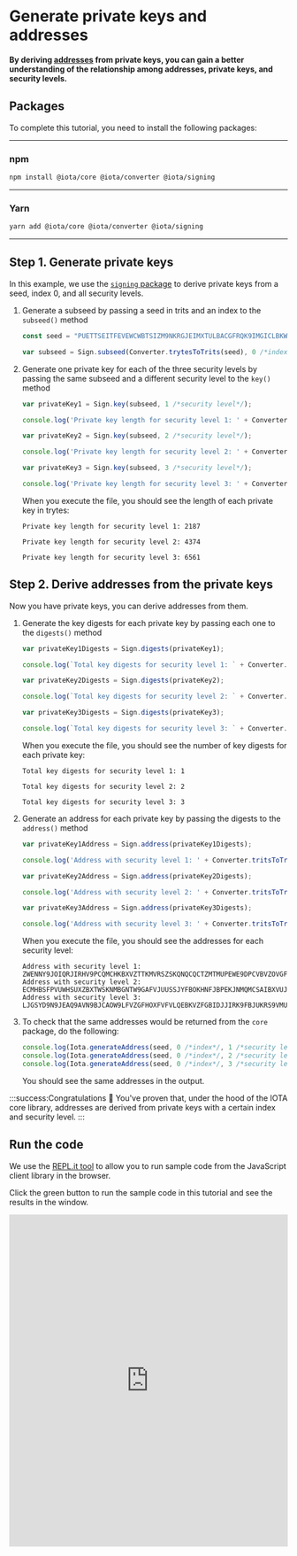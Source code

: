 # Generate private keys and addresses

**By deriving [addresses](root://getting-started/0.1/clients/addresses.md) from private keys, you can gain a better understanding of the relationship among addresses, private keys, and security levels.**

## Packages

To complete this tutorial, you need to install the following packages:

--------------------
### npm
```bash
npm install @iota/core @iota/converter @iota/signing
```
---
### Yarn
```bash
yarn add @iota/core @iota/converter @iota/signing
```
--------------------

## Step 1. Generate private keys

In this example, we use the [`signing` package](https://github.com/iotaledger/iota.js/tree/next/packages/signing) to derive private keys from a seed, index 0, and all security levels.

1. Generate a subseed by passing a seed in trits and an index to the `subseed()` method

    ```js
    const seed = "PUETTSEITFEVEWCWBTSIZM9NKRGJEIMXTULBACGFRQK9IMGICLBKW9TTEVSDQMGWKBXPVCBMMCXWMNPDX";

    var subseed = Sign.subseed(Converter.trytesToTrits(seed), 0 /*index*/);
    ```

2. Generate one private key for each of the three security levels by passing the same subseed and a different security level to the `key()` method

    ```js
    var privateKey1 = Sign.key(subseed, 1 /*security level*/);

    console.log('Private key length for security level 1: ' + Converter.tritsToTrytes(privateKey1).length);

    var privateKey2 = Sign.key(subseed, 2 /*security level*/);

    console.log('Private key length for security level 2: ' + Converter.tritsToTrytes(privateKey2).length);

    var privateKey3 = Sign.key(subseed, 3 /*security level*/);

    console.log('Private key length for security level 3: ' + Converter.tritsToTrytes(privateKey3).length);
    ```

    When you execute the file, you should see the length of each private key in trytes:

    ```console
    Private key length for security level 1: 2187

    Private key length for security level 2: 4374

    Private key length for security level 3: 6561
    ```

## Step 2. Derive addresses from the private keys

Now you have private keys, you can derive addresses from them.

1. Generate the key digests for each private key by passing each one to the `digests()` method

    ```js
    var privateKey1Digests = Sign.digests(privateKey1);

    console.log(`Total key digests for security level 1: ` + Converter.tritsToTrytes(privateKey1Digests).length/81);

    var privateKey2Digests = Sign.digests(privateKey2);

    console.log(`Total key digests for security level 2: ` + Converter.tritsToTrytes(privateKey2Digests).length/81);

    var privateKey3Digests = Sign.digests(privateKey3);

    console.log(`Total key digests for security level 3: ` + Converter.tritsToTrytes(privateKey3Digests).length/81);
    ```

    When you execute the file, you should see the number of key digests for each private key:

    ```console
    Total key digests for security level 1: 1

    Total key digests for security level 2: 2

    Total key digests for security level 3: 3
    ```

2. Generate an address for each private key by passing the digests to the `address()` method

    ```js
    var privateKey1Address = Sign.address(privateKey1Digests);

    console.log('Address with security level 1: ' + Converter.tritsToTrytes(privateKey1Address));

    var privateKey2Address = Sign.address(privateKey2Digests);

    console.log('Address with security level 2: ' + Converter.tritsToTrytes(privateKey2Address));

    var privateKey3Address = Sign.address(privateKey3Digests);

    console.log('Address with security level 3: ' + Converter.tritsToTrytes(privateKey3Address));
    ```

    When you execute the file, you should see the addresses for each security level:

    ```console
    Address with security level 1: ZWENNY9JOIQRJIRHV9PCQMCHKBXVZTTKMVRSZSKQNQCQCTZMTMUPEWE9DPCVBVZOVGFFI9JYLTIFXGJAX
    Address with security level 2: ECMHBSFPVUWHSUXZBXTWSKNMBGNTW9GAFVJUUSSJYFBOKHNFJBPEKJNMQMCSAIBXVUJNQKUBFUXPEIY9B
    Address with security level 3: LJGSYD9N9JEAQ9AVN9BJCAOW9LFVZGFHOXFVFVLQEBKVZFGBIDJJIRK9FBJUKRS9VMUXTCXBRIOOEMQJ9
    ```

3. To check that the same addresses would be returned from the `core` package, do the following:

    ```js
    console.log(Iota.generateAddress(seed, 0 /*index*/, 1 /*security level*/));
    console.log(Iota.generateAddress(seed, 0 /*index*/, 2 /*security level*/));
    console.log(Iota.generateAddress(seed, 0 /*index*/, 3 /*security level*/));
    ```

    You should see the same addresses in the output.
    
:::success:Congratulations :tada:
You've proven that, under the hood of the IOTA core library, addresses are derived from private keys with a certain index and security level.
:::

## Run the code

We use the [REPL.it tool](https://repl.it) to allow you to run sample code from the JavaScript client library in the browser.

Click the green button to run the sample code in this tutorial and see the results in the window.

<iframe height="600px" width="100%" src="https://repl.it/@jake91/Derive-addresses-from-private-keys?lite=true" scrolling="no" frameborder="no" allowtransparency="true" allowfullscreen="true" sandbox="allow-forms allow-pointer-lock allow-popups allow-same-origin allow-scripts allow-modals"></iframe>

